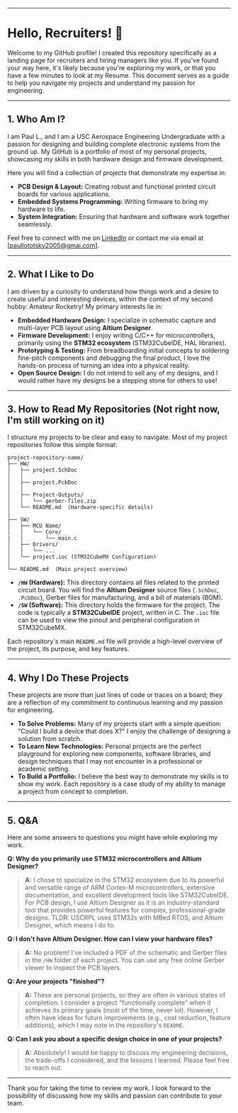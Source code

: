 -----

# Hello, Recruiters\! 👋

Welcome to my GitHub profile\! I created this repository specifically as a landing page for recruiters and hiring managers like you. If you've found your way here, it's likely because you're exploring my work, or that you have a few minutes to look at my Resume. This document serves as a guide to help you navigate my projects and understand my passion for engineering.

-----

## 1\. Who Am I?

I am Paul L., and I am a USC Aerospace Engineering Undergraduate with a passion for designing and building complete electronic systems from the ground up. My GitHub is a portfolio of most of my personal projects, showcasing my skills in both hardware design and firmware development.

Here you will find a collection of projects that demonstrate my expertise in:

  * **PCB Design & Layout:** Creating robust and functional printed circuit boards for various applications.
  * **Embedded Systems Programming:** Writing firmware to bring my hardware to life.
  * **System Integration:** Ensuring that hardware and software work together seamlessly.

Feel free to connect with me on [LinkedIn](https://www.linkedin.com/in/paul-lototsky-787171276/) or contact me via email at [paullototsky2005@gmai.com].

-----

## 2\. What I Like to Do

I am driven by a curiosity to understand how things work and a desire to create useful and interesting devices, within the context of my second hobby: Amateur Rocketry! My primary interests lie in:

  * **Embedded Hardware Design:** I specialize in schematic capture and multi-layer PCB layout using **Altium Designer**.
  * **Firmware Development:** I enjoy writing C/C++ for microcontrollers, primarily using the **STM32 ecosystem** (STM32CubeIDE, HAL libraries).
  * **Prototyping & Testing:** From breadboarding initial concepts to soldering fine-pitch components and debugging the final product, I love the hands-on process of turning an idea into a physical reality.
  * **Open Source Design:** I do not intend to sell any of my designs, and I would rather have my designs be a stepping stone for others to use!

-----

## 3\. How to Read My Repositories (Not right now, I'm still working on it)

I structure my projects to be clear and easy to navigate. Most of my project repositories follow this simple format:

```
project-repository-name/
├── HW/
│   ├── project.SchDoc
│   │  
│   ├── project.PcbDoc
│   │  
│   ├── Project-Outputs/
│   │   └── gerber-files.zip
│   └── README.md  (Hardware-specific details)
│
├── SW/
│   ├── MCU Name/
│   │   └── Core/
|   |       └── main.c
│   ├── Drivers/
│   │   └── ...
│   └── project.ioc (STM32CubeMX Configuration)
│
└── README.md  (Main project overview)
```

  * **`/HW` (Hardware):** This directory contains all files related to the printed circuit board. You will find the **Altium Designer** source files (`.SchDoc`, `.PcbDoc`), Gerber files for manufacturing, and a bill of materials (BOM).
  * **`/SW` (Software):** This directory holds the firmware for the project. The code is typically a **STM32CubeIDE** project, written in C. The `.ioc` file can be used to view the pinout and peripheral configuration in STM32CubeMX.

Each repository's main `README.md` file will provide a high-level overview of the project, its purpose, and key features.

-----

## 4\. Why I Do These Projects

These projects are more than just lines of code or traces on a board; they are a reflection of my commitment to continuous learning and my passion for engineering.

  * **To Solve Problems:** Many of my projects start with a simple question: "Could I build a device that does X?" I enjoy the challenge of designing a solution from scratch.
  * **To Learn New Technologies:** Personal projects are the perfect playground for exploring new components, software libraries, and design techniques that I may not encounter in a professional or academic setting.
  * **To Build a Portfolio:** I believe the best way to demonstrate my skills is to show my work. Each repository is a case study of my ability to manage a project from concept to completion.

-----

## 5\. Q\&A

Here are some answers to questions you might have while exploring my work.

**Q: Why do you primarily use STM32 microcontrollers and Altium Designer?**

> **A:** I chose to specialize in the STM32 ecosystem due to its powerful and versatile range of ARM Cortex-M microcontrollers, extensive documentation, and excellent development tools like STM32CubeIDE. For PCB design, I use Altium Designer as it is an industry-standard tool that provides powerful features for complex, professional-grade designs. TLDR: USCRPL uses STM32s with MBed RTOS, and Altium Designer, which means I do to.

**Q: I don't have Altium Designer. How can I view your hardware files?**

> **A:** No problem\! I've included a PDF of the schematic and Gerber files in the `/HW` folder of each project. You can use any free online Gerber viewer to inspect the PCB layers.

**Q: Are your projects "finished"?**

> **A:** These are personal projects, so they are often in various states of completion. I consider a project "functionally complete" when it achieves its primary goals (most of the time, never lol). However, I often have ideas for future improvements (e.g., cost reduction, feature additions), which I may note in the repository's `README`.

**Q: Can I ask you about a specific design choice in one of your projects?**

> **A:** Absolutely\! I would be happy to discuss my engineering decisions, the trade-offs I considered, and the lessons I learned. Please feel free to reach out.

-----

Thank you for taking the time to review my work. I look forward to the possibility of discussing how my skills and passion can contribute to your team.
